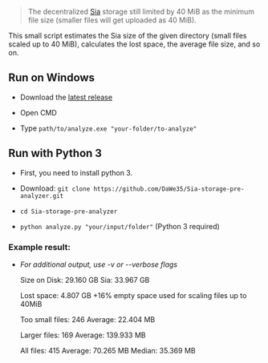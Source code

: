 > The decentralized [Sia](https://sia.tech) storage still limited by 40 MiB as the minimum file size (smaller files will get uploaded as 40 MiB).

This small script estimates the Sia size of the given directory (small files scaled up to 40 MiB), calculates the lost space, the average file size, and so on.

## Run on Windows

- Download the [latest release](https://github.com/DaWe35/Sia-storage-pre-analyser/releases/latest/download/analyze.exe)

- Open CMD

- Type `path/to/analyze.exe "your-folder/to-analyze"`

## Run with Python 3

- First, you need to install python 3.

- Download: `git clone https://github.com/DaWe35/Sia-storage-pre-analyzer.git`

- `cd Sia-storage-pre-analyzer`

- `python analyze.py "your/input/folder"` (Python 3 required)

### Example result:

- *For additional output, use -v or --verbose flags*

    Size on
        Disk: 29.160 GB
        Sia:  33.967 GB

    Lost space:  4.807 GB
        +16% empty space used for scaling files up to 40MiB

    Too small files: 246
        Average: 22.404 MB

    Larger files: 169
        Average: 139.933 MB

    All files: 415
        Average: 70.265 MB
        Median: 35.369 MB